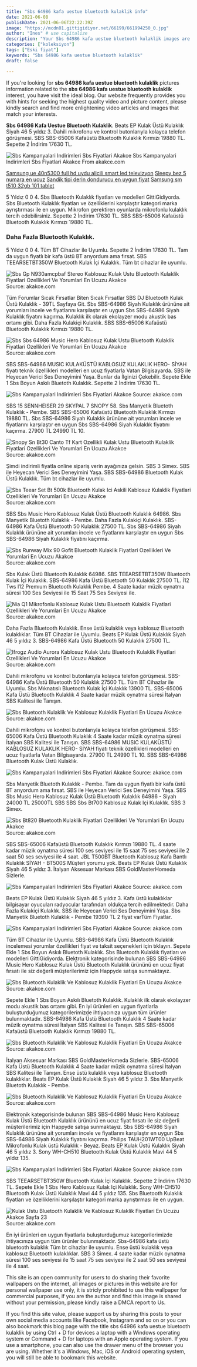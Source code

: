 ```yaml
---
title: "Sbs 64986 kafa uestue bluetooth kulaklik info"
date: 2021-06-08
publishDate: 2021-06-06T22:22:39Z
image: "https://mcdn01.gittigidiyor.net/66199/661994250_0.jpg"
author: "Ines" # use capitalize
description: "Your Sbs 64986 kafa uestue bluetooth kulaklik images are ready in this website. Sbs 64986 kafa uestue bluetooth kulaklik are a topic that is being searched for and liked by netizens now. You can Get the Sbs 64986 kafa uestue bluetooth kulaklik files here. Download all royalty-free vectors."
categories: ["koleksiyon"]
tags: ["Eski fiyat"]
keywords: "Sbs 64986 kafa uestue bluetooth kulaklik"
draft: false

---
```


If you're looking for **sbs 64986 kafa uestue bluetooth kulaklik** pictures information related to the **sbs 64986 kafa uestue bluetooth kulaklik** interest, you have visit the ideal  blog.  Our website frequently  provides you with  hints  for seeking  the highest  quality video and picture  content, please kindly search and find more enlightening video articles and images  that match your interests.

**Sbs 64986 Kafa Uestue Bluetooth Kulaklik**. Beats EP Kulak Üstü Kulaklık Siyah 46 5 yıldız 3. Dahili mikrofonu ve kontrol butonlarıyla kolayca telefon görüşmesi. SBS SBS-65006 Kafaüstü Bluetooth Kulaklık Kırmızı 19880 TL. Sepette 2 İndirim 17630 TL.

![Sbs Kampanyalari Indirimleri Sbs Fiyatlari Akakce](https://m.media-amazon.com/images/I/41Do88dteqL._SL500_.jpg "Sbs Kampanyalari Indirimleri Sbs Fiyatlari Akakce")
Sbs Kampanyalari Indirimleri Sbs Fiyatlari Akakce From akakce.com

[Samsung ue 40n5300 full hd uydu alicili smart led televizyon](/samsung-ue-40n5300-full-hd-uydu-alicili-smart-led-televizyon/)
[Sleepy bez 5 numara en ucuz](/sleepy-bez-5-numara-en-ucuz/)
[Sandik tipi derin dondurucu en uygun fiyat](/sandik-tipi-derin-dondurucu-en-uygun-fiyat/)
[Samsung sm t510 32gb 101 tablet](/samsung-sm-t510-32gb-101-tablet/)

5 Yıldız 0 0 4. Sbs Bluetooth Kulaklık fiyatları ve modelleri GittiGidiyorda. Sbs Bluetooth Kulaklık fiyatları ve özelliklerini karşılaştır kategori marka ayrıştırması ile en uygun. Mikrofon gerektiren oyunlarda mikrofonlu kulaklık tercih edebilirsiniz. Sepette 2 İndirim 17630 TL. SBS SBS-65006 Kafaüstü Bluetooth Kulaklık Kırmızı 19880 TL.

### Daha Fazla Bluetooth Kulaklık.

5 Yıldız 0 0 4. Tüm BT Cihazlar ile Uyumlu. Sepette 2 İndirim 17630 TL. Tam da uygun fiyatlı bir kafa üstü BT arıyordum ama fırsat. SBS TEEARSETBT350W Bluetooth Kulak İçi Kulaklık. Tüm bt cihazlar ile uyumlu.


![Sbs Gp N930amcpbaf Stereo Kablosuz Kulak Ustu Bluetooth Kulaklik Fiyatlari Ozellikleri Ve Yorumlari En Ucuzu Akakce](https://iis-akakce.akamaized.net/p.z?%2F%2Fmcdn01%2Egittigidiyor%2Enet%2F59314%2F593141552%5F0%2Ejpg "Sbs Gp N930amcpbaf Stereo Kablosuz Kulak Ustu Bluetooth Kulaklik Fiyatlari Ozellikleri Ve Yorumlari En Ucuzu Akakce")
Source: akakce.com

Tüm Forumlar Sıcak Fırsatlar Biten Sıcak Fırsatlar SBS DJ Bluetooth Kulak Üstü Kulaklık - 39TL Sayfaya Git. Sbs SBS-64986 Siyah Kulaklık ürününe ait yorumları incele ve fiyatlarını karşılaştır en uygun Sbs SBS-64986 Siyah Kulaklık fiyatını kaçırma. Kulaklık ilk olarak ekolayzer modu akustik bas ortamı gibi. Daha Fazla Kulakiçi Kulaklık. SBS SBS-65006 Kafaüstü Bluetooth Kulaklık Kırmızı 19880 TL.

![Sbs Sbs 64986 Music Hero Kablosuz Kulak Ustu Bluetooth Kulaklik Fiyatlari Ozellikleri Ve Yorumlari En Ucuzu Akakce](https://cdn.akakce.com/sbs/sbs-sbs-64986-music-hero-kablosuz-kulak-ustu-z.jpg "Sbs Sbs 64986 Music Hero Kablosuz Kulak Ustu Bluetooth Kulaklik Fiyatlari Ozellikleri Ve Yorumlari En Ucuzu Akakce")
Source: akakce.com

SBS SBS-64986 MUSIC KULAKÜSTÜ KABLOSUZ KULAKLIK HERO- SİYAH fiyatı teknik özellikleri modelleri en ucuz fiyatlarla Vatan Bilgisayarda. SBS ile Heyecan Verici Ses Deneyimini Yaşa. Bunlar da İlginizi Çekebilir. Sepete Ekle 1 Sbs Boyun Askılı Bluetoth Kulaklık. Sepette 2 İndirim 17630 TL.

![Sbs Kampanyalari Indirimleri Sbs Fiyatlari Akakce](https://m.media-amazon.com/images/I/41KmE6r08EL._SL500_.jpg "Sbs Kampanyalari Indirimleri Sbs Fiyatlari Akakce")
Source: akakce.com

SBS 15 SENNHEISER 29 SKYPAL 7 SNOPY 58. Sbs Manyetik Bluetoth Kulaklık - Pembe. SBS SBS-65006 Kafaüstü Bluetooth Kulaklık Kırmızı 19880 TL. Sbs SBS-64986 Siyah Kulaklık ürününe ait yorumları incele ve fiyatlarını karşılaştır en uygun Sbs SBS-64986 Siyah Kulaklık fiyatını kaçırma. 27900 TL 24990 TL 10.

![Snopy Sn Bt30 Canto Tf Kart Ozellikli Kulak Ustu Bluetooth Kulaklik Fiyatlari Ozellikleri Ve Yorumlari En Ucuzu Akakce](https://cdn.akakce.com/snopy/snopy-sn-bt30-canto-tf-kart-ozellikli-kulak-ustu-z.jpg "Snopy Sn Bt30 Canto Tf Kart Ozellikli Kulak Ustu Bluetooth Kulaklik Fiyatlari Ozellikleri Ve Yorumlari En Ucuzu Akakce")
Source: akakce.com

Şimdi indirimli fiyatla online sipariş verin ayağınıza gelsin. SBS 3 Simex. SBS ile Heyecan Verici Ses Deneyimini Yaşa. SBS SBS-64986 Bluetooth Kulak Üstü Kulaklık. Tüm bt cihazlar ile uyumlu.

![Sbs Teear Set Bt 500k Bluetooth Kulak Ici Askili Kablosuz Kulaklik Fiyatlari Ozellikleri Ve Yorumlari En Ucuzu Akakce](https://iis-akakce.akamaized.net/p.z?%2F%2Fdenizbilisim%2Exmlbankasi%2Ecom%2Fimage%2Fdata%2Fresimler%2Fsbs%2Dteear%2Dset%2Dbt%2D500k%2Dbluetooth%2Dkulak%2Dici%2Daskili%2Dkablosuz%2Dkulaklik%2D7028%2Ejpg "Sbs Teear Set Bt 500k Bluetooth Kulak Ici Askili Kablosuz Kulaklik Fiyatlari Ozellikleri Ve Yorumlari En Ucuzu Akakce")
Source: akakce.com

SBS Sbs Music Hero Kablosuz Kulak Üstü Bluetooth Kulaklık 64986. Sbs Manyetik Bluetoth Kulaklık - Pembe. Daha Fazla Kulakiçi Kulaklık. SBS-64986 Kafa Üstü Bluetooth 50 Kulaklık 27500 TL. Sbs SBS-64986 Siyah Kulaklık ürününe ait yorumları incele ve fiyatlarını karşılaştır en uygun Sbs SBS-64986 Siyah Kulaklık fiyatını kaçırma.

![Sbs Runway Mix 90 Gofit Bluetooth Kulaklik Fiyatlari Ozellikleri Ve Yorumlari En Ucuzu Akakce](https://cdn.akakce.com/sbs/sbs-runway-mix-90-gofit-z.jpg "Sbs Runway Mix 90 Gofit Bluetooth Kulaklik Fiyatlari Ozellikleri Ve Yorumlari En Ucuzu Akakce")
Source: akakce.com

Sbs Kulak Üstü Bluetooth Kulaklık 64986. SBS TEEARSETBT350W Bluetooth Kulak İçi Kulaklık. SBS-64986 Kafa Üstü Bluetooth 50 Kulaklık 27500 TL. İ12 Tws I12 Premıum Bluetooth Kulaklık Pembe. 4 Saate kadar müzik oynatma süresi 100 Ses Seviyesi ile 15 Saat 75 Ses Seviyesi ile.

![Nia Q1 Mikrofonlu Kablosuz Kulak Ustu Bluetooth Kulaklik Fiyatlari Ozellikleri Ve Yorumlari En Ucuzu Akakce](https://cdn.akakce.com/nia/nia-q1-mikrofonlu-kablosuz-kulak-ustu-z.jpg "Nia Q1 Mikrofonlu Kablosuz Kulak Ustu Bluetooth Kulaklik Fiyatlari Ozellikleri Ve Yorumlari En Ucuzu Akakce")
Source: akakce.com

Daha Fazla Bluetooth Kulaklık. Ense üstü kulaklık veya kablosuz Bluetooth kulaklıklar. Tüm BT Cihazlar ile Uyumlu. Beats EP Kulak Üstü Kulaklık Siyah 46 5 yıldız 3. SBS-64986 Kafa Üstü Bluetooth 50 Kulaklık 27500 TL.

![Ifrogz Audio Aurora Kablosuz Kulak Ustu Bluetooth Kulaklik Fiyatlari Ozellikleri Ve Yorumlari En Ucuzu Akakce](https://cdn.akakce.com/ifrogz/ifrogz-audio-aurora-kablosuz-kulak-ustu-z.jpg "Ifrogz Audio Aurora Kablosuz Kulak Ustu Bluetooth Kulaklik Fiyatlari Ozellikleri Ve Yorumlari En Ucuzu Akakce")
Source: akakce.com

Dahili mikrofonu ve kontrol butonlarıyla kolayca telefon görüşmesi. SBS-64986 Kafa Üstü Bluetooth 50 Kulaklık 27500 TL. Tüm BT Cihazlar ile Uyumlu. Sbs Mıknatıslı Bluetooth Kulak İçi Kulaklık 13900 TL. SBS-65006 Kafa Üstü Bluetooth Kulaklık 4 Saate kadar müzik oynatma süresi İtalyan SBS Kalitesi ile Tanışın.

![Sbs Bluetooth Kulaklik Ve Kablosuz Kulaklik Fiyatlari En Ucuzu Akakce](https://cdn.akakce.com/sbs/sbs-bt220-x.jpg "Sbs Bluetooth Kulaklik Ve Kablosuz Kulaklik Fiyatlari En Ucuzu Akakce")
Source: akakce.com

Dahili mikrofonu ve kontrol butonlarıyla kolayca telefon görüşmesi. SBS-65006 Kafa Üstü Bluetooth Kulaklık 4 Saate kadar müzik oynatma süresi İtalyan SBS Kalitesi ile Tanışın. SBS SBS-64986 MUSIC KULAKÜSTÜ KABLOSUZ KULAKLIK HERO- SİYAH fiyatı teknik özellikleri modelleri en ucuz fiyatlarla Vatan Bilgisayarda. 27900 TL 24990 TL 10. SBS SBS-64986 Bluetooth Kulak Üstü Kulaklık.

![Sbs Kampanyalari Indirimleri Sbs Fiyatlari Akakce](https://m.media-amazon.com/images/I/41Y-sL0tleS._SL500_.jpg "Sbs Kampanyalari Indirimleri Sbs Fiyatlari Akakce")
Source: akakce.com

Sbs Manyetik Bluetoth Kulaklık - Pembe. Tam da uygun fiyatlı bir kafa üstü BT arıyordum ama fırsat. SBS ile Heyecan Verici Ses Deneyimini Yaşa. SBS Sbs Music Hero Kablosuz Kulak Üstü Bluetooth Kulaklık 64986 - Siyah 24000 TL 25000TL SBS SBS Sbs Bt700 Kablosuz Kulak Içi Kulaklık. SBS 3 Simex.

![Sbs Bt820 Bluetooth Kulaklik Fiyatlari Ozellikleri Ve Yorumlari En Ucuzu Akakce](https://cdn.akakce.com/sbs/sbs-bt820-z.jpg "Sbs Bt820 Bluetooth Kulaklik Fiyatlari Ozellikleri Ve Yorumlari En Ucuzu Akakce")
Source: akakce.com

SBS SBS-65006 Kafaüstü Bluetooth Kulaklık Kırmızı 19880 TL. 4 saate kadar müzik oynatma süresi 100 ses seviyesi ile 15 saat 75 ses seviyesi ile 2 saat 50 ses seviyesi ile 4 saat. JBL T500BT Bluetooth Kablosuz Kafa Bantlı Kulaklık SİYAH - BT500S Müşteri yorumu yok. Beats EP Kulak Üstü Kulaklık Siyah 46 5 yıldız 3. İtalyan Aksesuar Markası SBS GoldMasterHomeda Sizlerle.

![Sbs Kampanyalari Indirimleri Sbs Fiyatlari Akakce](https://m.media-amazon.com/images/I/41HaFv4f58L._SL500_.jpg "Sbs Kampanyalari Indirimleri Sbs Fiyatlari Akakce")
Source: akakce.com

Beats EP Kulak Üstü Kulaklık Siyah 46 5 yıldız 3. Kafa üstü kulaklıklar bilgisayar oyucuları radyocular tarafından oldukça tercih edilmektedir. Daha Fazla Kulakiçi Kulaklık. SBS ile Heyecan Verici Ses Deneyimini Yaşa. Sbs Manyetik Bluetoth Kulaklık - Pembe 19390 TL 2 fiyat varTüm Fiyatlar.

![Sbs Kampanyalari Indirimleri Sbs Fiyatlari Akakce](https://mcdn01.gittigidiyor.net/56684/566845390_0.jpg "Sbs Kampanyalari Indirimleri Sbs Fiyatlari Akakce")
Source: akakce.com

Tüm BT Cihazlar ile Uyumlu. SBS-64986 Kafa Üstü Bluetooth Kulaklık incelemesi yorumlar özellikleri fiyat ve taksit seçenekleri için tıklayın. Sepete Ekle 1 Sbs Boyun Askılı Bluetoth Kulaklık. Sbs Bluetooth Kulaklık fiyatları ve modelleri GittiGidiyorda. Elektronik kategorisinde bulunan SBS SBS-64986 Music Hero Kablosuz Kulak Üstü Bluetooth Kulaklık ürününü en ucuz fiyat fırsatı ile siz değerli müşterilerimiz için Happyde satışa sunmaktayız.

![Sbs Bluetooth Kulaklik Ve Kablosuz Kulaklik Fiyatlari En Ucuzu Akakce](https://cdn.akakce.com/sbs/sbs-twin-buds-sbs-89293-kablosuz-kulak-ici-x.jpg "Sbs Bluetooth Kulaklik Ve Kablosuz Kulaklik Fiyatlari En Ucuzu Akakce")
Source: akakce.com

Sepete Ekle 1 Sbs Boyun Askılı Bluetoth Kulaklık. Kulaklık ilk olarak ekolayzer modu akustik bas ortamı gibi. En iyi ürünleri en uygun fiyatlarla buluşturduğumuz kategorilerimizde ihtiyacınıza uygun tüm ürünler bulunmaktadır. SBS-64986 Kafa Üstü Bluetooth Kulaklık 4 Saate kadar müzik oynatma süresi İtalyan SBS Kalitesi ile Tanışın. SBS SBS-65006 Kafaüstü Bluetooth Kulaklık Kırmızı 19880 TL.

![Sbs Bluetooth Kulaklik Ve Kablosuz Kulaklik Fiyatlari En Ucuzu Akakce](https://iis-akakce.akamaized.net/p.x?%2F%2Fproductimages%2Ehepsiburada%2Enet%2Fs%2F35%2F600%2F10474037903410%2Ejpg "Sbs Bluetooth Kulaklik Ve Kablosuz Kulaklik Fiyatlari En Ucuzu Akakce")
Source: akakce.com

İtalyan Aksesuar Markası SBS GoldMasterHomeda Sizlerle. SBS-65006 Kafa Üstü Bluetooth Kulaklık 4 Saate kadar müzik oynatma süresi İtalyan SBS Kalitesi ile Tanışın. Ense üstü kulaklık veya kablosuz Bluetooth kulaklıklar. Beats EP Kulak Üstü Kulaklık Siyah 46 5 yıldız 3. Sbs Manyetik Bluetoth Kulaklık - Pembe.

![Sbs Bluetooth Kulaklik Ve Kablosuz Kulaklik Fiyatlari En Ucuzu Akakce](https://cdn.akakce.com/sbs/sbs-bt700-x.jpg "Sbs Bluetooth Kulaklik Ve Kablosuz Kulaklik Fiyatlari En Ucuzu Akakce")
Source: akakce.com

Elektronik kategorisinde bulunan SBS SBS-64986 Music Hero Kablosuz Kulak Üstü Bluetooth Kulaklık ürününü en ucuz fiyat fırsatı ile siz değerli müşterilerimiz için Happyde satışa sunmaktayız. Sbs SBS-64986 Siyah Kulaklık ürününe ait yorumları incele ve fiyatlarını karşılaştır en uygun Sbs SBS-64986 Siyah Kulaklık fiyatını kaçırma. Philips TAUH201WT00 UpBeat Mikrofonlu Kulak üstü Kulaklık - Beyaz. Beats EP Kulak Üstü Kulaklık Siyah 46 5 yıldız 3. Sony WH-CH510 Bluetooth Kulak Üstü Kulaklık Mavi 44 5 yıldız 135.

![Sbs Kampanyalari Indirimleri Sbs Fiyatlari Akakce](https://m.media-amazon.com/images/I/41Do88dteqL._SL500_.jpg "Sbs Kampanyalari Indirimleri Sbs Fiyatlari Akakce")
Source: akakce.com

SBS TEEARSETBT350W Bluetooth Kulak İçi Kulaklık. Sepette 2 İndirim 17630 TL. Sepete Ekle 1 Sbs Hero Kablosuz Kulak Içi Kulaklık. Sony WH-CH510 Bluetooth Kulak Üstü Kulaklık Mavi 44 5 yıldız 135. Sbs Bluetooth Kulaklık fiyatları ve özelliklerini karşılaştır kategori marka ayrıştırması ile en uygun.

![Kulak Ustu Bluetooth Kulaklik Ve Kablosuz Kulaklik Fiyatlari En Ucuzu Akakce Sayfa 23](https://mcdn01.gittigidiyor.net/66199/661994250_0.jpg "Kulak Ustu Bluetooth Kulaklik Ve Kablosuz Kulaklik Fiyatlari En Ucuzu Akakce Sayfa 23")
Source: akakce.com

En iyi ürünleri en uygun fiyatlarla buluşturduğumuz kategorilerimizde ihtiyacınıza uygun tüm ürünler bulunmaktadır. Sbs-64986 kafa üstü bluetooth kulaklık Tüm bt cihazlar ile uyumlu. Ense üstü kulaklık veya kablosuz Bluetooth kulaklıklar. SBS 3 Simex. 4 saate kadar müzik oynatma süresi 100 ses seviyesi ile 15 saat 75 ses seviyesi ile 2 saat 50 ses seviyesi ile 4 saat.

This site is an open community for users to do sharing their favorite wallpapers on the internet, all images or pictures in this website are for personal wallpaper use only, it is stricly prohibited to use this wallpaper for commercial purposes, if you are the author and find this image is shared without your permission, please kindly raise a DMCA report to Us.

If you find this site value, please support us by sharing this posts to your own social media accounts like Facebook, Instagram and so on or you can also bookmark this blog page with the title sbs 64986 kafa uestue bluetooth kulaklik by using Ctrl + D for devices a laptop with a Windows operating system or Command + D for laptops with an Apple operating system. If you use a smartphone, you can also use the drawer menu of the browser you are using. Whether it's a Windows, Mac, iOS or Android operating system, you will still be able to bookmark this website.
